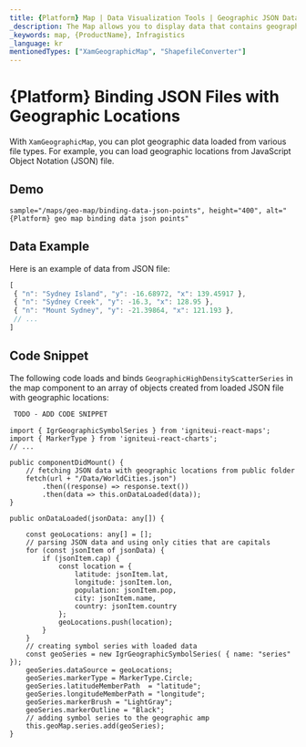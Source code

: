 ```yaml
---
title: {Platform} Map | Data Visualization Tools | Geographic JSON Data | Infragistics
_description: The Map allows you to display data that contains geographic locations from view models or geographic locations loaded from JSON files. View the demo, dependencies, usage and toolbar for more information.
_keywords: map, {ProductName}, Infragistics
_language: kr
mentionedTypes: ["XamGeographicMap", "ShapefileConverter"]
---
```


# {Platform} Binding JSON Files with Geographic Locations

With `XamGeographicMap`, you can plot geographic data loaded from various file types. For example, you can load geographic locations from JavaScript Object Notation (JSON) file.

## Demo


`sample="/maps/geo-map/binding-data-json-points", height="400", alt="{Platform} geo map binding data json points"`

<div class="divider--half"></div>


## Data Example
Here is an example of data from JSON file:

```ts
[
 { "n": "Sydney Island", "y": -16.68972, "x": 139.45917 },
 { "n": "Sydney Creek", "y": -16.3, "x": 128.95 },
 { "n": "Mount Sydney", "y": -21.39864, "x": 121.193 },
 // ...
]
```

## Code Snippet
The following code loads and binds `GeographicHighDensityScatterSeries` in the map component to an array of objects created from loaded JSON file with geographic locations:

```html
 TODO - ADD CODE SNIPPET
```

```tsx
import { IgrGeographicSymbolSeries } from 'igniteui-react-maps';
import { MarkerType } from 'igniteui-react-charts';
// ...

public componentDidMount() {
    // fetching JSON data with geographic locations from public folder
    fetch(url + "/Data/WorldCities.json")
        .then((response) => response.text())
        .then(data => this.onDataLoaded(data));
}

public onDataLoaded(jsonData: any[]) {

    const geoLocations: any[] = [];
    // parsing JSON data and using only cities that are capitals
    for (const jsonItem of jsonData) {
        if (jsonItem.cap) {
            const location = {
                latitude: jsonItem.lat,
                longitude: jsonItem.lon,
                population: jsonItem.pop,
                city: jsonItem.name,
                country: jsonItem.country
            };
            geoLocations.push(location);
        }
    }
    // creating symbol series with loaded data
    const geoSeries = new IgrGeographicSymbolSeries( { name: "series" });
    geoSeries.dataSource = geoLocations;
    geoSeries.markerType = MarkerType.Circle;
    geoSeries.latitudeMemberPath  = "latitude";
    geoSeries.longitudeMemberPath = "longitude";
    geoSeries.markerBrush = "LightGray";
    geoSeries.markerOutline = "Black";
    // adding symbol series to the geographic amp
    this.geoMap.series.add(geoSeries);
}
```


